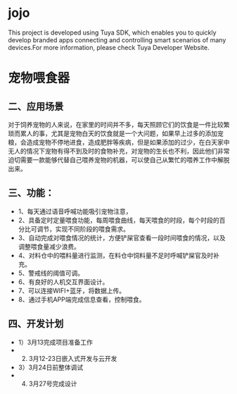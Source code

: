 # jojo
This project is developed using Tuya SDK, which enables you to quickly develop branded apps connecting and controlling smart scenarios of many devices.For more information, please check Tuya Developer Website.

宠物喂食器
==
二、应用场景
-------------------
对于饲养宠物的人来说，在家里的时间并不多，每天照顾它们的饮食是一件比较繁琐而累人的事，尤其是宠物白天的饮食就是一个大问题，如果早上过多的添加宠粮，会造成宠物不停地进食，造成肥胖等疾病，但是如果添加的过少，在白天家中无人的情况下宠物有得不到及时的食物补充，对宠物的生长也不利，因此他们非常迫切需要一款能够代替自己喂养宠物的机器，可以使自己从繁忙的喂养工作中解脱出来。

三、功能：
-------
  * 1、每天通过语音呼喊功能吸引宠物注意，
  * 2、具备定时定量喂食功能，每周喂食曲线，每天喂食的时段，每个时段的百分比可调节，实现不同阶段的喂食需求。
  * 3、自动完成对喂食情况的统计，方便铲屎官查看一段时间喂食的情况，以及调整喂食量减少浪费。
  * 4、对料仓中的喂料量进行监测，在料仓中饲料量不足时呼喊铲屎官及时补充。
  * 5、警戒线的阈值可调。
  * 6、有良好的人机交互界面设计。
  * 7、可以连接WIFI+蓝牙，将数据上传。
  * 8、通过手机APP端完成信息查看，控制喂食。
 
四、开发计划
-------------
  * 1）3月13完成项目准备工作
  * 2) 3月12-23日嵌入式开发与云开发
  * 3）3月24日前整体调试 
  * 4) 3月27号完成设计
